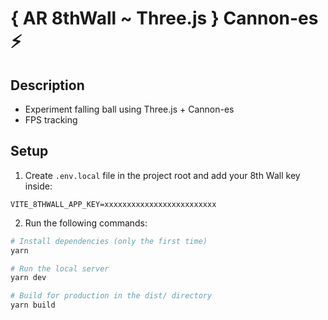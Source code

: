 # { AR 8thWall ~ Three.js } Cannon-es ⚡

## Description

- Experiment falling ball using Three.js + Cannon-es
- FPS tracking

## Setup

1. Create `.env.local` file in the project root and add your 8th Wall key inside:

```
VITE_8THWALL_APP_KEY=xxxxxxxxxxxxxxxxxxxxxxxxx
```

2. Run the following commands:

```bash
# Install dependencies (only the first time)
yarn

# Run the local server
yarn dev

# Build for production in the dist/ directory
yarn build
```
